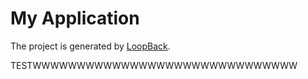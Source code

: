 # My Application

The project is generated by [LoopBack](http://loopback.io).

TESTWWWWWWWWWWWWWWWWWWWWWWWWWWWWWW